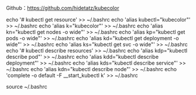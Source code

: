 Github：https://github.com/hidetatz/kubecolor

echo '# kubectl get resource' >> ~/.bashrc
echo 'alias kubectl="kubecolor"' >> ~/.bashrc
echo 'alias k="kubecolor"' >> ~/.bashrc
echo 'alias kn="kubectl get nodes -o wide"' >> ~/.bashrc
echo 'alias kp="kubectl get pods -o wide"' >> ~/.bashrc
echo 'alias kd="kubectl get deployment -o wide"' >> ~/.bashrc
echo 'alias ks="kubectl get svc -o wide"' >> ~/.bashrc
echo '# kubectl describe resources' >> ~/.bashrc
echo 'alias kdp="kubectl describe pod"' >> ~/.bashrc
echo 'alias kdd="kubectl describe deployment"' >> ~/.bashrc
echo 'alias kds="kubectl describe service"' >> ~/.bashrc
echo 'alias kdn="kubectl describe node"' >> ~/.bashrc
echo 'complete -o default -F __start_kubectl k' >> ~/.bashrc


source ~/.bashrc